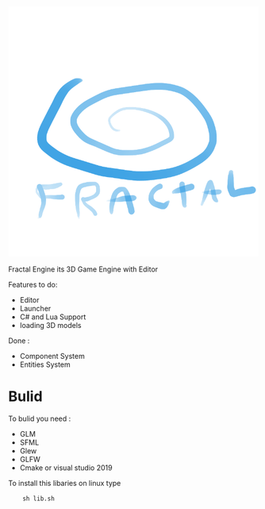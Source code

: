 <p align="left">
  <img src="res/Graphics/Logo.png" size=1>
</p>

Fractal Engine its 3D Game Engine with Editor

Features to do:

* Editor
* Launcher
* C# and Lua Support
* loading 3D models

Done :
* Component System
* Entities System

# Bulid

To bulid you need :

* GLM
* SFML
* Glew
* GLFW
* Cmake or visual studio 2019

To install this libaries on linux type

        sh lib.sh
